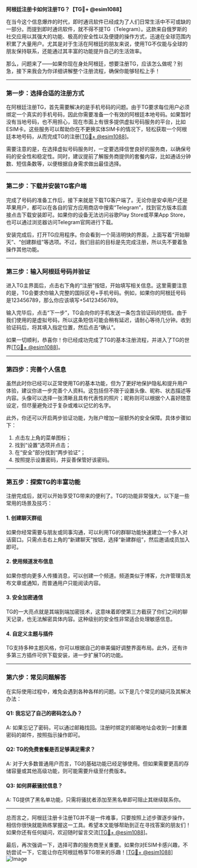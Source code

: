 **阿根廷注册卡如何注册TG？【TG💪+ @esim1088】**

在当今这个信息爆炸的时代，即时通讯软件已经成为了人们日常生活中不可或缺的一部分。而提到即时通讯软件，就不得不提TG（Telegram）。这款来自俄罗斯的社交应用以其强大的功能、极高的安全性以及便捷的操作方式，迅速在全球范围内积累了大量用户。尤其是对于生活在阿根廷的朋友来说，使用TG不仅能与全球的朋友保持联系，还能通过其丰富的功能提升自己的生活效率。

那么，问题来了——如果你现在身处阿根廷，想要注册TG，应该怎么做呢？别急，接下来我会为你详细讲解整个注册流程，确保你能够轻松上手！

---

### **第一步：选择合适的注册方式**

在阿根廷注册TG，首先需要解决的是手机号码的问题。由于TG要求每位用户必须绑定一个真实的手机号码，因此你需要准备一个有效的阿根廷本地号码。如果暂时没有当地号码，也不用担心，现在市面上有很多提供虚拟号码服务的平台，比如ESIM卡。这些服务可以帮助你在不更换实体SIM卡的情况下，轻松获取一个阿根廷本地号码，从而完成TG的注册[[TG💪+ @esim1088](https://t.me/s/esim1088)]。

需要注意的是，在选择虚拟号码服务时，一定要选择信誉良好的服务商，以确保号码的安全性和稳定性。同时，建议提前了解服务商提供的套餐内容，比如通话分钟数、短信条数等，以便根据自身需求做出最佳选择。

---

### **第二步：下载并安装TG客户端**

完成了号码的准备工作后，接下来就是下载TG客户端了。无论你是安卓用户还是苹果用户，都可以在各自的官方应用商店中搜索“Telegram”，找到官方版本后直接点击下载安装即可。如果你的设备无法访问谷歌Play Store或苹果App Store，也可以通过浏览器访问Telegram官网进行下载。

安装完成后，打开TG应用程序。你会看到一个简洁明快的界面，上面写着“开始聊天”、“创建群组”等选项。不过，我们目前的目标是先完成注册，所以先不要着急操作其他功能。

---

### **第三步：输入阿根廷号码并验证**

进入TG主界面后，点击右下角的“注册”按钮，开始填写相关信息。这里需要注意的是，TG会要求你输入完整的国际区号+手机号码。例如，如果你的阿根廷号码是123456789，那么你应该填写+54123456789。

输入完毕后，点击“下一步”，TG会向你的手机发送一条包含验证码的短信。由于我们使用的是虚拟号码，所以这条短信可能会稍有延迟，请耐心等待几分钟。收到验证码后，将其填入指定位置，然后点击“确认”。

如果一切顺利，恭喜你！你已经成功完成了TG的基本注册流程，并进入了TG的世界[[TG💪+ @esim1088](https://t.me/s/esim1088)]。

---

### **第四步：完善个人信息**

虽然此时你已经可以正常使用TG的基本功能，但为了更好地保护隐私和提升用户体验，建议你进一步完善个人资料。这包括但不限于设置头像、昵称、状态描述等内容。头像可以选择一张清晰且具有代表性的照片；昵称则可以根据个人喜好随意设定，但尽量避免过于复杂或难以记忆的名字。

此外，你还可以开启两步验证功能，为账户增加一层额外的安全保障。具体步骤如下：

1. 点击左上角的菜单图标；
2. 找到“设置”选项并点击；
3. 在“安全”部分找到“两步验证”；
4. 按照提示设置密码，并妥善保管好该密码。

---

### **第五步：探索TG的丰富功能**

注册完成后，就可以开始享受TG带来的便利了。TG的功能非常强大，以下是一些常用的场景及技巧：

#### **1. 创建聊天群组**
如果你经常需要与朋友或同事沟通，可以利用TG的群聊功能快速建立一个多人对话窗口。只需点击右上角的“新建聊天”按钮，选择“新建群组”，然后邀请成员加入即可。

#### **2. 使用频道发布信息**
如果你想向更多人传播消息，可以创建一个频道。频道类似于博客，允许管理员发布文章或通知，而普通用户只能阅读内容。

#### **3. 安全加密通信**
TG的一大亮点就是其端到端加密技术，这意味着即使第三方截获了你们之间的聊天记录，也无法解密具体内容。这种级别的安全性非常适合处理敏感信息。

#### **4. 自定义主题与插件**
TG支持多种主题风格，你可以根据自己的审美偏好调整界面布局。此外，还有许多第三方插件可供下载安装，进一步扩展TG的功能。

---

### **第六步：常见问题解答**

在实际使用过程中，难免会遇到各种各样的问题。以下是几个常见的疑问及其解决办法：

#### **Q1: 我忘记了自己的密码怎么办？**
A: 如果忘记了密码，可以通过邮箱找回。注册时绑定的邮箱地址会收到一封重置密码的邮件，按照指示操作即可。

#### **Q2: TG的免费套餐是否足够满足需求？**
A: 对于大多数普通用户而言，TG的基础功能已经足够使用。但如果需要更高的存储容量或其他高级功能，则可能需要升级至付费版本。

#### **Q3: 如何屏蔽骚扰信息？**
A: TG提供了黑名单功能，只需将骚扰者添加至黑名单即可阻止其继续联系你。

---

总而言之，阿根廷注册卡注册TG并不是一件难事，只要按照上述步骤逐步操作，相信你很快就能熟练掌握这一工具。希望本文能够帮助到正在寻找答案的朋友们！如果你还有任何疑问，欢迎随时留言交流[[TG💪+ @esim1088](https://t.me/s/esim1088)]。

最后，再次强调一下，选择可靠的服务商至关重要。如果你对ESIM卡感兴趣，不妨尝试一下，它能让你在阿根廷畅享TG带来的乐趣！[[TG💪+ @esim1088](https://t.me/s/esim1088)] ![Image](https://i.postimg.cc/4NQfJmqS/Snipaste-2025-05-13-00-14-12.png)